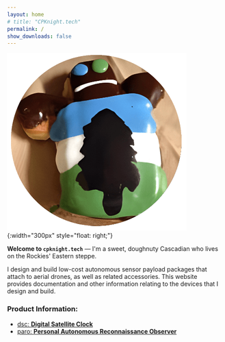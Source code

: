 ```yaml
---
layout: home
# title: "CPKnight.tech"
permalink: /
show_downloads: false
---
```


![cpknight.tech logo](/logo-cpknight-website.png){:width="300px" style="float: right;"}

**Welcome to `cpknight.tech`** &mdash; I'm a sweet, doughnuty Cascadian who lives on the Rockies' Eastern steppe. 

I design and build low-cost autonomous sensor payload packages that attach to aerial drones, as well as related accessories. This website provides documentation and other information relating to the devices that I design and build.

### Product Information:

- [dsc: **Digital Satellite Clock**](digital-satellite-clock/)
- [paro: **Personal Autonomous Reconnaissance Observer**](https://github.com/cpknight/Paro)

